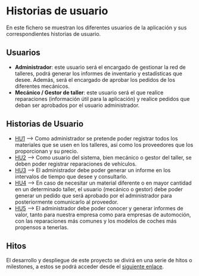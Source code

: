 # Historias de usuario

En este fichero se muestran los diferentes usuarios de la aplicación y sus correspondientes historias de usuario.

## Usuarios

- **Administrador**: este usuario será el encargado de gestionar la red de talleres, podrá generar los informes de inventario y estadísticas que desee. Además, será el encargado de aprobar los pedidos de los diferentes mecánicos.
- **Mecánico / Gestor de taller**: este usuario será el que realice reparaciones (información útil para la aplicación) y realice pedidos que deban ser aprobados por el usuario administrador.

## Historias de Usuario

* [HU1](https://github.com/Xileon310/IV-Project/issues/3) --> Como administrador se pretende poder registrar todos los materiales que se usen en los talleres, así como los proveedores que los proporcionan y su precio.
* [HU2](https://github.com/Xileon310/IV-Project/issues/4) --> Como usuario del sistema, bien mecánico o gestor del taller, se deben poder registrar reparaciones de vehículos.
* [HU3](https://github.com/Xileon310/IV-Project/issues/5) --> El administrador debe poder generar un informe en los intervalos de tiempo que desee y consultarlo.
* [HU4](https://github.com/Xileon310/IV-Project/issues/6) --> En caso de necesitar un material diferente o en mayor cantidad en un determinado taller, el usuario (mecánico o gestor) debe poder generar un pedido que será aprobado por el administrador para posteriormente comunicarlo al proveedor.
* [HU5](https://github.com/Xileon310/IV-Project/issues/7) --> El administrador debe poder conocer y generar informes de valor, tanto para nuestra empresa como para empresas de automoción, con las reparaciones más comunes y los modelos de coches más propensos a tenerlas.

## Hitos
El desarrollo y despliegue de este proyecto se divirá en una serie de hitos o milestones, a estos se podrá acceder desde el [siguiente enlace](https://github.com/Xileon310/IV-Project/milestones).